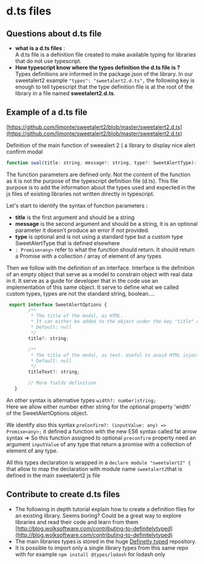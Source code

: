 # d.ts files



## Questions about d.ts file

* **what is a d.ts files** :\
  A d.ts file is a definition file created to make available typing for libraries that do not use typescript.
* **How typescript know where the types definition the d.ts file is ?**\
  Types definitions are informed in the package.json of the library. In our sweetalert2 example `"types": "sweetalert2.d.ts",` the following key is enough to tell typescript that the type definition file is at the root of the library in a file named **sweetalert2.d.ts**.

## Example of a d.ts file

[https://github.com/limonte/sweetalert2/blob/master/sweetalert2.d.ts](https://github.com/limonte/sweetalert2/blob/master/sweetalert2.d.ts)

Definition of the main function of sweealert 2 ( a library to display nice alert confirm modal

```javascript
function swal(title: string, message?: string, type?: SweetAlertType): Promise<any>;
```

The function parameters are defined only. Not the content of the function as it is not the purpose of the typescript definition file (d.ts). This file purpose is to add the information about the types used and expected in the js files of existing libraries not written directly in typescript.

Let's start to identify the syntax of function parameters :

* **title** is the first argument and should be a string
* **message** is the second argument and should be a string, it is an optional parameter it doesn't produce an error if not provided.
* **type** is optional and is not using a standard type but a custom type SweetAlertType that is defined elsewhere
* `: Promise<any>` refer to what the function should return. It should return a Promise with a collection / array of element of any types

Then we follow with the definition of an interface. Interface is the definition of an empty object that serve as a model to constrain object with real data in it. It serve as a guide for developer that in the code use an implementation of this same object. It serve to define what we called custom types, types are not the standard string, boolean....

```javascript
 export interface SweetAlertOptions {
        /**
         * The title of the modal, as HTML.
         * It can either be added to the object under the key "title" or passed as the first parameter of the function.
         * Default: null
         */
        title?: string;

        /**
         * The title of the modal, as text. Useful to avoid HTML injection.
         * Default: null
         */
        titleText?: string;

        // More fields definition
   }
```

An other syntax is alternative types `width?: number|string;`\
Here we allow either number either string for the optional property 'width' of the SweetAlertOptions object.

We identify also this syntax `preConfirm?: (inputValue: any) => Promise<any>;` it defined a function with the new ES6 syntax called fat arrow syntax => So this function assigned to optional `preconfirm` property need an argument `inputValue` of any type that return a promise with a collection of element of any type.

All this types declaration is wrapped in a `declare module "sweetalert2" {`\
that allow to map the declaration with module name `sweetalert2`that is defined in the main sweetalert2 js file

## Contribute to create d.ts files

* The following in depth tutorial explain how to create a definition files for an existing library. Seems boring? Could be a great way to explore libraries and read their code and learn from them [http://blog.wolksoftware.com/contributing-to-definitelytyped](http://blog.wolksoftware.com/contributing-to-definitelytyped)
* The main libraries types is stored in the huge [Definetly typed](https://github.com/DefinitelyTyped/DefinitelyTyped) repository.&#x20;
* It is possible to import only a single library types from this same repo with for example `npm install @types/lodash` for lodash only
